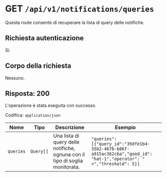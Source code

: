 # GET `/api/v1/notifications/queries`

Questa route consente di recuperare la lista di query delle notifiche.

## Richiesta autenticazione

Sì.

## Corpo della richiesta

Nessuno.

## Risposta: 200

L'operazione è stata eseguita con successo.

Codifica: `application/json`

<!--raw-typst
#figure(
   table(
        columns: (1fr, 2fr, 2fr, 4fr),
        inset: 5pt,
        align: horizon,
        table.header(
            [#text(fill:white)[Nome]],
            [#text(fill:white)[Tipo]],
            [#text(fill:white)[Descrizione]],
            [#text(fill:white)[Esempio]],
        ),
        [`queries`], [`Query[]`], [ Una lista di query delle notifiche, ognuna con il tipo di soglia monitorata.], [`"queries": [{"query_id":"39dfe1b4-35b2-467b-b86f-a915ac362cba","good_id": "hat-1","operator": "<","threshold": 5}]`],
   ),
   caption: [Risposta di GET `/api/v1/notifications/queries`],
)
-->

<!--typst-begin-exclude-->
| Nome | Tipo | Descrizione | Esempio |
| ------- | ----------------- | ------------------------------------------------------------------------------------------- | ------------------------------------------------------------------------------------------------------------------------------------------------------------------- |
| `queries` | `Query[]` | Una lista di query delle notifiche, ognuna con il tipo di soglia monitorata. | `"queries": [{"query_id":"39dfe1b4-35b2-467b-b86f-a915ac362cba","good_id": "hat-1","operator": "<","threshold": 5}]` |
<!--typst-end-exclude-->
